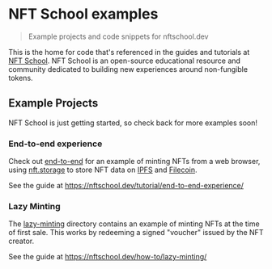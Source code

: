 # NFT School examples

> Example projects and code snippets for nftschool.dev

This is the home for code that's referenced in the guides and tutorials at [NFT School](https://nftschool.dev). NFT School is an open-source educational resource and community dedicated to building new experiences around non-fungible tokens.

## Example Projects

NFT School is just getting started, so check back for more examples soon!

### End-to-end experience

Check out [end-to-end](./end-to-end) for an example of minting NFTs from a web browser, using [nft.storage](https://nft.storage) to store NFT data on [IPFS](https://ipfs.io) and [Filecoin](https://filecoin.io).

See the guide at https://nftschool.dev/tutorial/end-to-end-experience/

### Lazy Minting

The [lazy-minting](./lazy-minting/) directory contains an example of minting NFTs at the time of first sale. This works by redeeming a signed "voucher" issued by the NFT creator.

See the guide at https://nftschool.dev/how-to/lazy-minting/

